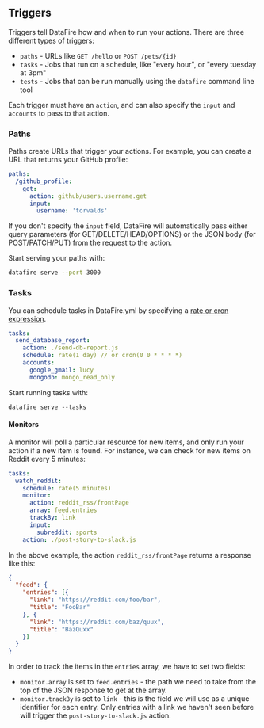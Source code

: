 ## Triggers

Triggers tell DataFire how and when to run your actions. There are three different types of triggers:

* `paths` - URLs like `GET /hello` or `POST /pets/{id}`
* `tasks` - Jobs that run on a schedule, like "every hour", or "every tuesday at 3pm"
* `tests` - Jobs that can be run manually using the `datafire` command line tool

Each trigger must have an `action`, and can also specify the `input` and `accounts` to pass
to that action.

### Paths
Paths create URLs that trigger your actions. For example, you can create a URL that returns
your GitHub profile:
```yaml
paths:
  /github_profile:
    get:
      action: github/users.username.get
      input:
        username: 'torvalds'
```

If you don't specify the `input` field, DataFire will automatically pass either query parameters
(for GET/DELETE/HEAD/OPTIONS) or the JSON body (for POST/PATCH/PUT) from the request to the
action.

Start serving your paths with:
```bash
datafire serve --port 3000
```

### Tasks
You can schedule tasks in DataFire.yml by specifying a
[rate or cron expression](http://docs.aws.amazon.com/AmazonCloudWatch/latest/events/ScheduledEvents.html#RateExpressions).
```yaml
tasks:
  send_database_report:
    action: ./send-db-report.js
    schedule: rate(1 day) // or cron(0 0 * * * *)
    accounts:
      google_gmail: lucy
      mongodb: mongo_read_only
```

Start running tasks with:
```
datafire serve --tasks
```

#### Monitors
A monitor will poll a particular resource for new items,
and only run your action if a new item is found. For instance, we can
check for new items on Reddit every 5 minutes:

```yaml
tasks:
  watch_reddit:
    schedule: rate(5 minutes)
    monitor:
      action: reddit_rss/frontPage
      array: feed.entries
      trackBy: link
      input:
        subreddit: sports
    action: ./post-story-to-slack.js
```

In the above example, the action `reddit_rss/frontPage` returns a response like this:
```json
{
  "feed": {
    "entries": [{
      "link": "https://reddit.com/foo/bar",
      "title": "FooBar"
    }, {
      "link": "https://reddit.com/baz/quux",
      "title": "BazQuxx"
    }]
  }
}
```

In order to track the items in the `entries` array, we have to set two fields:
* `monitor.array` is set to `feed.entries` - the path we need to take from the top of the JSON response to get at the array.
* `monitor.trackBy` is set to `link` - this is the field we will use as a unique identifier for each entry.
Only entries with a link we haven't seen before will trigger the `post-story-to-slack.js` action.

